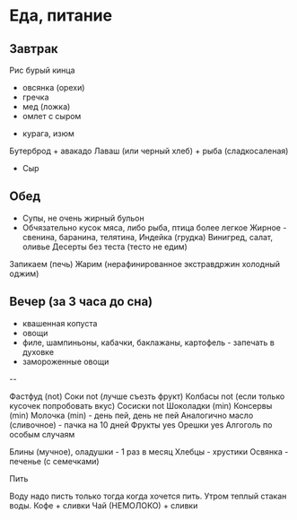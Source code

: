 # Еда, питание



## Завтрак

Рис бурый кинца
- овсянка (орехи)
- гречка
- мед (ложка)
- омлет с сыром
+ курага, изюм

Бутерброд + авакадо
Лаваш (или черный хлеб) + рыба (сладкосаленая)
+ Сыр

## Обед

- Супы, не очень жирный бульон
- Обчязательно кусок мяса, либо рыба, птица более легкое
Жирное - свенина, баранина, телятина,
Индейка (грудка)
Винигред, салат, оливье
Десерты без теста (тесто не едим)

Запикаем (печь)
Жарим (нерафинированное экстравдржин холодный оджим)

## Вечер (за 3 часа до сна)

- квашенная копуста
- овощи
- филе, шампиньоны, кабачки, баклажаны, картофель - запечать в духовке
- замороженные овощи

--

Фастфуд (not)
Соки not (лучше съезть фрукт)
Колбасы not (если только кусочек попробовать вкус)
Сосиски not
Шоколадки (min)
Консервы (min)
Молочка (min) - день пей, день не пей
Аналогично масло (сливочное) - пачка на 10 дней
Фрукты yes
Орешки yes
Алгоголь по особым случаям

Блины (мучное), оладушки - 1 раз в месяц
Хлебцы - хрустики
Освянка - печенье (с семечками)

Пить

Воду надо писть только тогда когда хочется пить. Утром теплый стакан воды.
Кофе + сливки
Чай (НЕМОЛОКО) + сливки